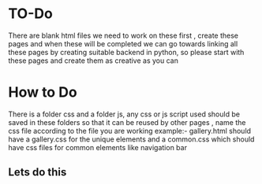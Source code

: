 # TO-Do

There are blank html files we need to work on these first , create these pages and when these will be completed we can go towards linking all these pages by creating suitable backend in python, so please start with these pages and create them as creative as you can

# How to Do

There is a folder css and a folder js, any css or js script used should be saved in these folders so that it can be reused by other pages , name the css file according to the file you are working
example:- gallery.html should have a gallery.css for the unique elements and a common.css which should have css files for common elements like navigation bar

## Lets do this